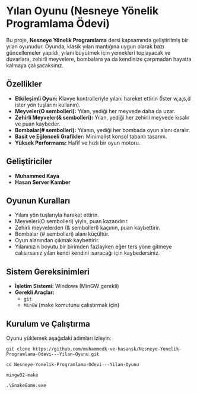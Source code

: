 # Yılan Oyunu (Nesneye Yönelik Programlama Ödevi)

Bu proje, **Nesneye Yönelik Programlama** dersi kapsamında geliştirilmiş bir yılan oyunudur. Oyunda, klasik yılan mantığına uygun olarak bazı güncellemeler yapıldı, yılanı büyütmek için yemekleri toplayacak ve duvarlara, zehirli meyvelere, bombalara ya da kendinize çarpmadan hayatta kalmaya çalışacaksınız. 

## Özellikler

- **Etkileşimli Oyun:** Klavye kontrolleriyle yılanı hareket ettirin (İster w,a,s,d ister yön tuşlarını kullanın).
- **Meyveler(O sembolleri):** Yılan, yediği her meyvede daha da uzar.
- **Zehirli Meyveler(& sembolleri):** Yılan, yediği her zehirli meyvede kısalır ve puan kaybeder.
- **Bombalar(# sembolleri):** Yılanın, yediği her bombada oyun alanı daralır.
- **Basit ve Eğlenceli Grafikler:** Minimalist konsol tabanlı tasarım.
- **Yüksek Performans:** Hafif ve hızlı bir oyun motoru.

## Geliştiriciler

- **Muhammed Kaya**
- **Hasan Server Kamber**

## Oyunun Kuralları

- Yılanı yön tuşlarıyla hareket ettirin.
- Meyveleri(O sembolleri) yiyin, puan kazandırır.
- Zehirli meyvelerden (& sembolleri) kaçının, puan kaybettirir.
- Bombalar (# sembolleri) alanı küçültür.
- Oyun alanından çıkmak kaybettirir.
- Yılanınızın boyutu bir birimden fazlayken eğer ters yöne gitmeye calısırsanız yılan kendi kendini ısaracağı için kaybedersiniz.

## Sistem Gereksinimleri

- **İşletim Sistemi:** Windows (MinGW gerekli)
- **Gerekli Araçlar:**
  - `git`
  - `MinGW` (make komutunu çalıştırmak için)

## Kurulum ve Çalıştırma

Oyunu yüklemek aşağıdaki adımları izleyin:

```
git clone https://github.com/muhammedk-ve-hasansk/Nesneye-Yonelik-Programlama-Odevi---Yilan-Oyunu.git
```
```
cd Nesneye-Yonelik-Programlama-Odevi---Yilan-Oyunu
```
```
mingw32-make
```
```
.\SnakeGame.exe
```
